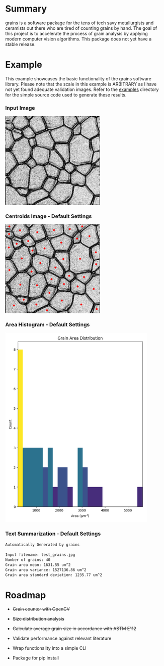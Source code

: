 # Summary

grains is a software package for the tens of tech savy metallurgists and ceramists out there who are tired of counting grains by hand. The goal of this project is to accelerate the process of grain analysis by applying modern computer vision algorithms. This package does not yet have a stable release. 

# Example

This example showcases the basic functionality of the grains software library. Please note that the scale in this example is ARBITRARY as I have not yet found adequate validation images. Refer to the [examples](./examples) directory for the simple source code used to generate these results. 

### Input Image

<img src=./examples/test_grains.jpg width=300>

### Centroids Image - Default Settings

<img src=./examples/test_grains.centroids.png width=300>

### Area Histogram - Default Settings

<img src=./examples/test_grains.histogram.png width=450>

### Text Summarization - Default Settings

    Automatically Generated by grains

    Input filename: test_grains.jpg
    Number of grains: 40
    Grain area mean: 1631.55 um^2
    Grain area variance: 1527136.86 um^2
    Grain area standard deviation: 1235.77 um^2


# Roadmap

- ~~Grain counter with OpenCV~~

- ~~Size distribution analysis~~

- ~~Calculate average grain size in accordance with ASTM E112~~

- Validate performance against relevant literature

- Wrap functionality into a simple CLI

- Package for pip install
